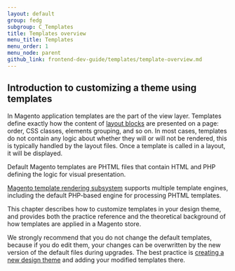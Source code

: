 ```yaml
---
layout: default  
group: fedg
subgroup: C_Templates
title: Templates overview
menu_title: Templates
menu_order: 1
menu_node: parent
github_link: frontend-dev-guide/templates/template-overview.md
---
```


<h2>Introduction to customizing a theme using templates</h2>


In Magento application templates are the part of the view layer. Templates define exactly how the content of <a href="{{site.gdeurl}}frontend-dev-guide/layouts/layout-overview.html" target="_blank">layout blocks</a> are presented on a page: order, CSS classes, elements  grouping, and so on. 
In most cases, templates do not contain any logic about whether they will or will not be rendered, this is typically handled by the layout files. Once a template is called in a layout, it will be displayed.

Default Magento templates are PHTML files that contain HTML and PHP defining the logic for visual presentation. 

<div class="bs-callout bs-callout-info" id="info">
<span class="glyphicon-class">
 <p><a href="{{site.gdeurl}}architecture/view/template-engine.html" target="_blank">Magento template rendering subsystem</a> supports multiple template engines, including the default PHP-based engine for processing PHTML templates.</p></span>
</div>

This chapter describes how to customize templates in your design theme, and provides both the practice reference and the theoretical background of how templates are applied in a Magento store. 




We strongly recommend that you do not change the default templates, because if you do edit them, your changes can be overwritten by the new version of the default files during upgrades.
The best practice is <a href="{{site.gdeurl}}frontend-dev-guide/themes/theme-create.html" target="_blank">creating a new design theme</a> and adding your modified templates there.











